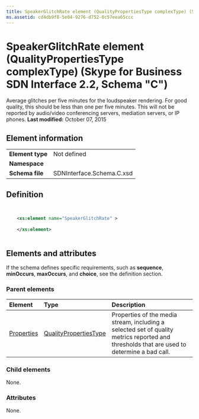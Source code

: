 ```yaml
---
title: SpeakerGlitchRate element (QualityPropertiesType complexType) (Skype for Business SDN Interface 2.2, Schema "C")
ms.assetid: cd4db9f8-5e04-9276-d752-0c57eea65ccc
---
```



# SpeakerGlitchRate element (QualityPropertiesType complexType) (Skype for Business SDN Interface 2.2, Schema "C")
Average glitches per five minutes for the loudspeaker rendering. For good quality, this should be less than one per five minutes. This will not be reported by audio/video conferencing servers, mediation servers, or IP phones. 
 **Last modified:** October 07, 2015
  
    
    


## Element information


|||
|:-----|:-----|
|**Element type**|Not defined |
|**Namespace**||
|**Schema file**|SDNInterface.Schema.C.xsd |
   

## Definition


```XML


    <xs:element name="SpeakerGlitchRate" >
    
    </xs:element>
  
```


## Elements and attributes

If the schema defines specific requirements, such as **sequence**, **minOccurs**, **maxOccurs**, and **choice**, see the definition section. 
  
    
    

### Parent elements



|**Element**|**Type**|**Description**|
|:-----|:-----|:-----|
| [Properties](properties-element-qualitytype-complextype.md)| [QualityPropertiesType](qualitypropertiestype-complextype-1.md)|Properties of the media stream, including a selected set of quality metrics reported and thresholds that are used to determine a bad call. |
   

### Child elements

None. 
  
    
    

### Attributes

None. 
  
    
    

